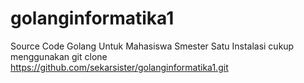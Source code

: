 # golanginformatika1
Source Code Golang Untuk Mahasiswa Smester Satu
Instalasi cukup menggunakan 
git clone https://github.com/sekarsister/golanginformatika1.git
